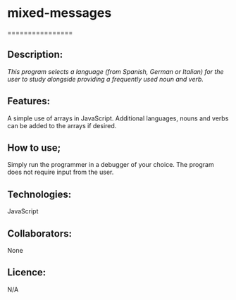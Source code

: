 # mixed-messages
================

## Description:
*This program selects a language (from Spanish, German or Italian) for the user to study alongside providing a frequently used noun and verb.*

## Features:
A simple use of arrays in JavaScript.
Additional languages, nouns and verbs can be added to the arrays if desired.

## How to use;
Simply run the programmer in a debugger of your choice. The program does not require input from the user.

## Technologies:
JavaScript

## Collaborators:
None

## Licence:
N/A
